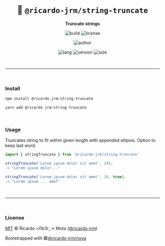 <div align="center">

# 🌙 `@ricardo-jrm/string-truncate`

<b>Truncate strings</b>

![build](https://img.shields.io/github/workflow/status/ricardo-jrm/string-truncate/Continuous%20Integration?style=for-the-badge)
![license](https://img.shields.io/github/license/ricardo-jrm/string-truncate?style=for-the-badge)

![author](<https://img.shields.io/badge/Author-Ricardo%20%3Cl1b3r__--%3E%20Mota%20(%40ricardo--jrm)-orange?style=for-the-badge>)

![lang](https://img.shields.io/github/languages/top/ricardo-jrm/string-truncate?style=for-the-badge)
![version](https://img.shields.io/npm/v/@ricardo-jrm/string-truncate?style=for-the-badge)
![size](https://img.shields.io/bundlephobia/min/@ricardo-jrm/string-truncate?style=for-the-badge)

</div>

<br />

---

<br />

### <b>Install</b>

```ts
npm install @ricardo-jrm/string-truncate

yarn add @ricardo-jrm/string-truncate
```

<br />

### <b>Usage</b>

Truncates string to fit within given length with appended ellipsis. Option to keep last word.

```ts
import { stringTruncate } from '@ricardo-jrm/string-truncate'

stringTruncate('Lorem ipsum dolor sit amet', 20);
-> "Lorem ipsum dolor..."

stringTruncate('Lorem ipsum dolor sit amet', 20, true);
-> "Lorem ipsum ... amet"
```

<br />

---

<br />

### <b>License</b>

[MIT](https://github.com/ricardo-jrm/string-truncate/blob/main/LICENSE) © Ricardo <l1b3r\_-> Mota ([@ricardo-jrm](https://github.com/ricardo-jrm))

Bootstrapped with 🟪[@ricardo-jrm/nova](https://github.com/ricardo-jrm/nova)

<br />
